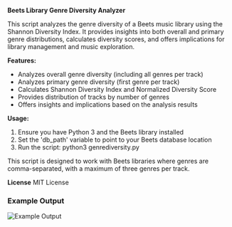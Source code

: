 **Beets Library Genre Diversity Analyzer**

This script analyzes the genre diversity of a Beets music library using the Shannon Diversity Index.
It provides insights into both overall and primary genre distributions, calculates diversity scores,
and offers implications for library management and music exploration.

**Features:**
- Analyzes overall genre diversity (including all genres per track)
- Analyzes primary genre diversity (first genre per track)
- Calculates Shannon Diversity Index and Normalized Diversity Score
- Provides distribution of tracks by number of genres
- Offers insights and implications based on the analysis results

**Usage:**
1. Ensure you have Python 3 and the Beets library installed
2. Set the 'db_path' variable to point to your Beets database location
3. Run the script: python3 genrediversity.py

This script is designed to work with Beets libraries where genres are comma-separated,
with a maximum of three genres per track.

**License**
MIT License

### Example Output

![Example Output](https://i.ibb.co/rpDy2yc/more-stats.png)
